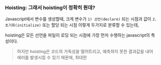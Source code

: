 ### Hoisting: 그래서 hoisting이 정확히 뭔데?
Javascript에서 변수를 생성할때, 크게 변수가 `1) 선언(declare)` 되는 시점과 값이 `2.초기화(initialize)` 또는 할당 되는 시점 이렇게 두가지로 분류할 수 있는데,

hoisting은 모든 선언을 파일이 로딩 되는 시점에 가장 먼저 수행하는 javascript의 특성이다.

> 하지만 hoisting은 코드의 가독성을 떨어트리고, 예측하지 못한 결과값을 내어 에러를 발생시킬 수 있기 때문에, 최대한 

